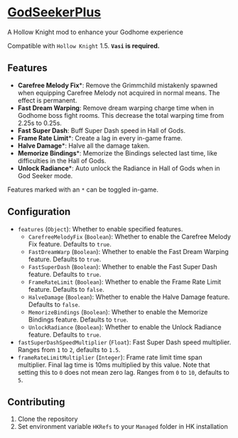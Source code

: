 # [GodSeekerPlus](https://github.com/Clazex/HollowKnight.GodSeekerPlus)

A Hollow Knight mod to enhance your Godhome experience

Compatible with `Hollow Knight` 1.5.
**`Vasi` is required.**

## Features

- **Carefree Melody Fix**\*: Remove the Grimmchild mistakenly spawned when equipping Carefree Melody not acquired in normal means. The effect is permanent.
- **Fast Dream Warping**: Remove dream warping charge time when in Godhome boss fight rooms. This decrease the total warping time from 2.25s to 0.25s.
- **Fast Super Dash**: Buff Super Dash speed in Hall of Gods.
- **Frame Rate Limit**\*: Create a lag in every in-game frame.
- **Halve Damage**\*: Halve all the damage taken.
- **Memorize Bindings**\*: Memorize the Bindings selected last time, like difficulties in the Hall of Gods.
- **Unlock Radiance**\*: Auto unlock the Radiance in Hall of Gods when in God Seeker mode.

Features marked with an `*` can be toggled in-game.

## Configuration

- `features` (`Object`): Whether to enable specified features.
  + `CarefreeMelodyFix` (`Boolean`): Whether to enable the Carefree Melody Fix feature. Defaults to `true`.
  + `FastDreamWarp` (`Boolean`): Whether to enable the Fast Dream Warping feature. Defaults to `true`.
  + `FastSuperDash` (`Boolean`): Whether to enable the Fast Super Dash feature. Defaults to `true`.
  + `FrameRateLimit` (`Boolean`): Whether to enable the Frame Rate Limit feature. Defaults to `false`.
  + `HalveDamage` (`Boolean`): Whether to enable the Halve Damage feature. Defaults to `false`.
  + `MemorizeBindings` (`Boolean`): Whether to enable the Memorize Bindings feature. Defaults to `true`.
  + `UnlockRadiance` (`Boolean`): Whether to enable the Unlock Radiance feature. Defaults to `true`.
- `fastSuperDashSpeedMultiplier` (`Float`): Fast Super Dash speed multiplier. Ranges from `1` to `2`, defaults to `1.5`.
- `frameRateLimitMultiplier` (`Integer`): Frame rate limit time span multiplier. Final lag time is 10ms multiplied by this value. Note that setting this to `0` does not mean zero lag. Ranges from `0` to `10`, defaults to `5`.

## Contributing

1. Clone the repository
2. Set environment variable `HKRefs` to your `Managed` folder in HK installation
